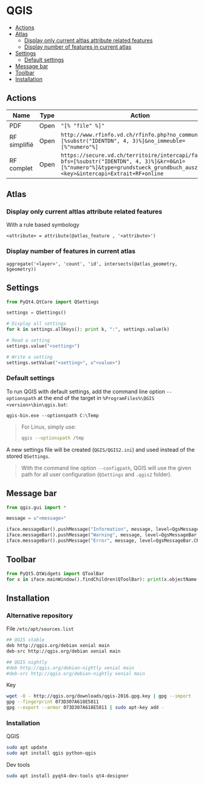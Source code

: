 QGIS
====

* [Actions](#actions)
* [Atlas](#atlas)
    * [Display only current altlas attribute related features](#display-only-current-altlas-attribute-related-features)
    * [Display number of features in current atlas](#display-number-of-features-in-current-atlas)
* [Settings](#settings)
    * [Default settings](#default-settings)
* [Message bar](#message-bar)
* [Toolbar](#toolbar)
* [Installation](#installation)

Actions
-------

| Name         | Type | Action |
| ------------ | ---- | ------ |
| PDF          | Open | ```"[% "file" %]"``` |
| RF simplifié | Open | ```http://www.rfinfo.vd.ch/rfinfo.php?no_commune=[%substr("IDENTDN", 4, 3)%]&no_immeuble=[%"numero"%]``` |
| RF complet   | Open | ```https://secure.vd.ch/territoire/intercapi/faces?bfs=[%substr("IDENTDN", 4, 3)%]&kr=0&n1=[%"numero"%]&type=grundstueck_grundbuch_auszug&sec=<key>&intercapi=Extrait+RF+online``` |

Atlas
-----

### Display only current altlas attribute related features

With a rule based symbology

```
<attribute> = attribute(@atlas_feature , '<attribute>')
```

### Display number of features in current atlas

```
aggregate('<layer>', 'count', 'id', intersects(@atlas_geometry, $geometry))
```

Settings
--------

```python
from PyQt4.QtCore import QSettings

settings = QSettings()

# Display all settings
for k in settings.allKeys(): print k, ":", settings.value(k)

# Read a setting
settings.value("<setting>")

# Write a setting
settings.setValue("<setting>", u"<value>")
```

### Default settings

To run QGIS with default settings, add the command line option `--optionspath` at the end of the target in `%ProgramFiles%\QGIS <version>\bin\qgis.bat`:

```batchfile
qgis-bin.exe --optionspath C:\Temp
```

> For Linux, simply use:
>
>```bash
>qgis --optionspath /tmp
>```

A new settings file will be created (`QGIS/QGIS2.ini`) and used instead of the stored `QSettings`.

> With the command line option `--configpath`, QGIS will use the given path for all user configuration (`QSettings` and `.qgis2` folder).

Message bar
-----------

```python
from qgis.gui import *

message = u"<message>"

iface.messageBar().pushMessage("Information", message, level=QgsMessageBar.INFO, duration=3)
iface.messageBar().pushMessage("Warning", message, level=QgsMessageBar.WARNING)
iface.messageBar().pushMessage("Error", message, level=QgsMessageBar.CRITICAL)
```

Toolbar
-------

```python
from PyQt5.QtWidgets import QToolBar
for x in iface.mainWindow().findChildren(QToolBar): print(x.objectName())
```

Installation
------------

### Alternative repository

File `/etc/apt/sources.list`

```bash
## QGIS stable
deb http://qgis.org/debian xenial main
deb-src http://qgis.org/debian xenial main

## QGIS nightly
#deb http://qgis.org/debian-nightly xenial main
#deb-src http://qgis.org/debian-nightly xenial main
```

Key

```bash
wget -O - http://qgis.org/downloads/qgis-2016.gpg.key | gpg --import
gpg --fingerprint 073D307A618E5811
gpg --export --armor 073D307A618E5811 | sudo apt-key add -
```

### Installation

QGIS

```bash
sudo apt update
sudo apt install qgis python-qgis
```

Dev tools

```bash
sudo apt install pyqt4-dev-tools qt4-designer
```
